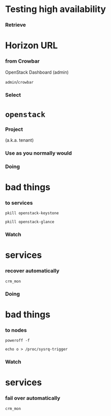 # Testing high availability


### Retrieve
# Horizon URL
### from Crowbar

OpenStack Dashboard (admin)

`admin`/`crowbar`


### Select
# `openstack`
### Project
(a.k.a. tenant)


### Use as you normally would


### Doing
# bad things
### to services


`pkill openstack-keystone`

`pkill openstack-glance`


### Watch
# services
### recover automatically
`crm_mon`


### Doing
# bad things
### to nodes


`poweroff -f`

`echo o > /proc/sysrq-trigger`


### Watch
# services
### fail over automatically
`crm_mon`
